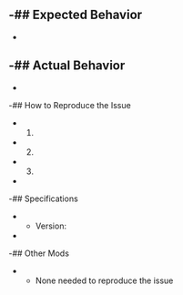 -## Expected Behavior
-
-
-## Actual Behavior
-
-
-## How to Reproduce the Issue
-  1.
-  2.
-  3.
-
-## Specifications
-  - Version:
-  
-## Other Mods
-  - None needed to reproduce the issue
